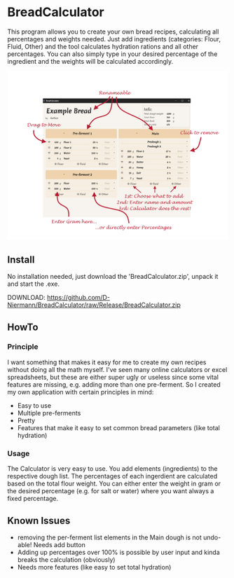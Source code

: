 # BreadCalculator

This program allows you to create your own bread recipes, calculating all percentages and weights needed. Just add ingredients (categories: Flour, Fluid, Other) and the tool calculates hydration rations and all other percentages. You can also simply type in your desired percentage of the ingredient and the weights will be calculated accordingly. 

![alt text](https://github.com/D-Niermann/BreadCalculator/blob/master/Images/TutImg.png)


## Install

No installation needed, just download the 'BreadCalculator.zip', unpack it and start the .exe.

DOWNLOAD: https://github.com/D-Niermann/BreadCalculator/raw/Release/BreadCalculator.zip



## HowTo
### Principle
I want something that makes it easy for me to create my own recipes without doing all the math myself. I've seen many online calculators or excel spreadsheets, but these are either super ugly or useless since some vital features are missing, e.g. adding more than one pre-ferment. So I created my own application with certain principles in mind:
- Easy to use
- Multiple pre-ferments
- Pretty
- Features that make it easy to set common bread parameters (like total hydration)
### Usage
The Calculator is very easy to use. You add elements (ingredients) to the respective dough list. The percentages of each ingerdient are calculated based on the total flour weight. You can either enter the weight in gram or the desired percentage (e.g. for salt or water) where you want always a fixed percentage.




## Known Issues
- removing the per-ferment list elements in the Main dough is not undo-able! Needs add button
- Adding up percentages over 100% is possible by user input and kinda breaks the calculation (obviously)
- Needs more features (like easy to set total hydration)
